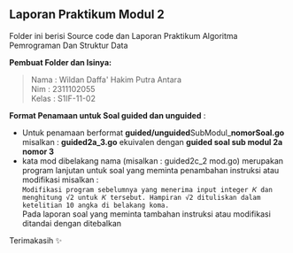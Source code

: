 ## Laporan Praktikum Modul 2
Folder ini berisi Source code dan Laporan Praktikum Algoritma Pemrograman Dan Struktur Data

**Pembuat Folder dan Isinya:**

> Nama : Wildan Daffa' Hakim Putra Antara\
> Nim : 2311102055 \
> Kelas : S1IF-11-02

**Format Penamaan untuk Soal guided dan unguided** : 

 - Untuk penamaan berformat **guided/unguided**SubModul_**nomorSoal.go**
 misalkan : **guided2a_3.go** ekuivalen dengan **guided soal sub modul 2a nomor 3**
 - kata mod dibelakang nama (misalkan : guided2c_2 mod.go) merupakan program lanjutan untuk soal yang meminta penambahan instruksi atau modifikasi misalkan :\
 ```Modifikasi program sebelumnya yang menerima input integer 𝐾 dan menghitung √2 untuk 𝐾 tersebut. Hampiran √2 dituliskan dalam ketelitian 10 angka di belakang koma.```\
 Pada laporan soal yang meminta tambahan instruksi atau modifikasi ditandai dengan ditebalkan

Terimakasih ✨
